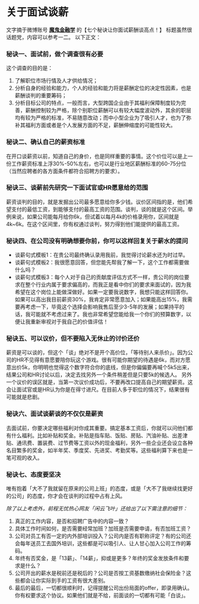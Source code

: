 # 关于面试谈薪

文字摘于微博账号 **[魔鬼金融学](http://weibo.com/mgjrx)** 的【七个秘诀让你面试薪酬谈高点！】
标题虽然很话题党，内容可以参考一二。
以下正文：

### 秘诀一、面试前，做个调查很有必要
这个调查的目的是：
1. 了解职位市场行情及人才供给情况；
2. 分析自身的经验和能力，个人的经验和能力将是薪酬定位的决定性因素，也是薪酬谈判的重要筹码；
3. 分析目标公司的特点，一般而言，大型跨国企业由于其福利保障制度较为完善，薪酬控制较为严格，除个别职位薪酬可以有较大幅度波动外，其余的职层均有较为严格的标准，不易随意改动；而中小型企业为了吸引人才，也为了弥补其福利方面或者是个人发展方面的不足，薪酬伸缩度的可能性较大。

### 秘诀二、确认自己的薪资标准
在开口谈薪资以前，知道自己的身价，也是同样重要的事情。这个价位可以是上一份工作薪资标准上浮30%-50%左右，也可以是行业地区薪酬标准的60-75分位（当然应聘者的各方面条件都符合招聘方的要求）。

### 秘诀三、谈薪前先研究一下面试官或HR愿意给的范围
薪资谈判的目的，就是发掘出公司最多愿意给你多少钱。议价区间指的是，他们希望支付的最低工资，到能够支付的最高工资的范围。谈判，谈的就是这个区间。举例来说，如果公司能每月给你6k，但试着以每月4k的价格录用你，区间就是4k~6k。在这个区间里，你有权通过谈判，努力得到他们能提供的最高工资。

### 秘诀四、在公司没有明确想要你前，你可以这样回复关于薪水的提问
* 谈薪句式模板1：在贵公司最终确认录用我前，我觉得讨论薪水还为时过早。
* 谈薪句式模板2：我很愿意回答，但您能先帮我了解一下，这个工作都需要做什么吗？
* 谈薪句式模板3：每个人对于自己的贡献度评估方式不一样，贵公司的岗位要求在整个行业内属于要求偏高的，而我正是看中你们的要求来面试的，因为我希望在这个岗位上能做深做好。如果一定要我说数字，我想只能这样回答你。如果可以高出我目前薪资30%，我肯定非常愿意加入；如果能高出15%，我需要再考虑一下，毕竟这个选择会影响我售后至少3-5年的发展；如果持平的话，我可能就不考虑过来了。我也非常希望您能给我一个你们的预算数字，以便让我重新审视对于我自己的价值评估！

### 秘诀五、可以议价，但不要陷入无休止的讨价还价
薪资是可以谈的，但这个「谈」绝对不是开个高价位，「等待别人来杀价」。因为公司的HR不见得有意愿要陪你玩这个游戏。很有可能你期望的待遇是6k，而对方愿意出价5k，你明明也觉得这个数字符合你的底线，但是你偏偏要再喊个5k5出来，结果公司和HR讨论以后，决定去找另外一个条件稍差但是只要5k的候选人。
另外一个议价的误区就是，当第一次议价成功后，不要再改口提高自己的期望薪资。这会让面试官或是HR认为你是在得寸进尺。在目前人多于职位的情况下，结果很有可能就是悲剧。

### 秘诀六、面试谈薪谈的不仅仅是薪资
去面试前，你要决定哪些福利对你成其重要。搞定基本工资后，你就可以问他们都有什么福利。比如补贴和奖金。补贴是指车贴、饭贴、房贴、汽油补贴、出差津贴、通讯费、置装费、过节费等工资以外的现金福利，另外一些企业还会设立各种名目繁多的奖金，如半年奖、季度奖、先进奖、考勤奖等。这些福利算下来也是一笔可观的收入。

### 秘诀七、态度要坚决
唯有抱着「大不了我就留在原来的公司上班」的态度，或是「大不了我继续找更好的公司」的态度，你才会在谈判的过程中占有上风。

*除了以上考虑外，前程无忧热心网友「闲云飞叶」还给出了以下需注意的细节：*

1. 真正的工作内容，是否和招聘广告中的内容一致？
2. 具体工作时间如何，是否需要经常加班？加班是否需要申请，有否加班工资？
3. 公司对员工有否一定的内外部培训投入？公司内是否有职称评定？有的公司还会每年送员工去国外培训，这些都是可以吸引人、让人甘心加入公司工作的筹码。
4. 年终有否奖金，是「13薪」、「14薪」，抑或是更多？年终的奖金发放条件和要求是什么？
5. 公司开出的薪水是税前还是税后的？公司是否按工资基数缴纳社会保险金？这些都会让你实际到手的工资有很大差别。
6. 最后的最后，一切都很顺利时，记得提醒公司出份局面的offer，即录用确认。你有权要求这个协议。如果他们就是不给，前面谈的一切都有可能「白谈」。